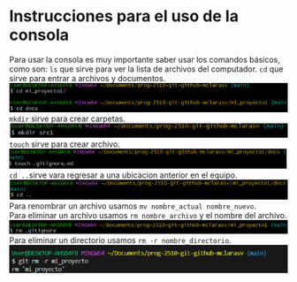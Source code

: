 # Instrucciones para el uso de la consola
Para usar la consola es muy importante saber usar los comandos básicos, como son: `ls` que sirve para ver la lista de archivos del computador.
`cd` que sirve para entrar a archivos y documentos.  
![lista de configuración](../images/cd.png)  
`mkdir` sirve para crear carpetas.  
![lista de configuración](../images/Captura%20de%20pantalla%202025-02-13%20142052.png)  
`touch` sirve para crear archivo.  
![lista de configuración](../images/touch%20.png)  
`cd ..`sirve vara regresar a una ubicacion anterior en el equipo.  
![lista de configuración](../images/cd%20...png)  
Para renombrar un archivo usamos `mv nombre_actual nombre_nuevo`.  
Para eliminar un archivo usamos `rm nombre_archivo` y el nombre del archivo.  
![lista de configuración](../images/rm.png)  
Para eliminar un directorio usamos `rm -r nombre_directorio`.  
![lista de configuración](../images/rm%20-r.png)
